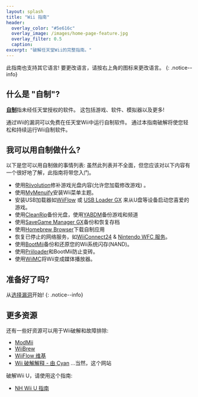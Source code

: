 ```yaml
---
layout: splash
title: "Wii 指南"
header:
  overlay_color: "#5e616c"
  overlay_image: /images/home-page-feature.jpg
  overlay_filter: 0.5
  caption:
excerpt: "破解任天堂Wii的完整指南。"
---
```


此指南也支持其它语言! 要更改语言，请按右上角的图标来更改语言。
{: .notice--info}

## 什么是 "自制"?

[**自制**](https://en.wikipedia.org/wiki/Homebrew_(video_games))指未经任天堂授权的软件。 这包括游戏、软件、模拟器以及更多!

通过Wii的漏洞可以免费在任天堂Wii中运行自制软件。 通过本指南破解将使您轻松和持续运行Wii自制软件。

## 我可以用自制做什么?

以下是您可以用自制做的事情列表: 虽然此列表并不全面，但您应该对以下内容有一个很好地了解，此指南将带您入门。

- 使用[Riivolution](http://www.wiibrew.org/wiki/Riivolution)修补游戏光盘内容(允许您加载修改游戏) 。
- 使用[MyMenuify](themes)安装Wii菜单主题。
- 安装USB加载器如[WiiFlow](wiiflow) 或 [USB Loader GX](usbloadergx) 来从U盘等设备启动您喜爱的游戏。
- 使用[CleanRip](/dump-games)备份光盘，使用[YABDM](dump-wads)备份游戏和频道
- 使用[SaveGame Manager GX](https://wiidatabase.de/downloads/wii-tools/savegame-manager-gx-beta/)备份和恢复存档
- 使用[Homebrew Browser](hbb)下载自制应用
- 恢复已停止的网络服务，如[WiiConnect24](riiconnect24) & [Nintendo WFC 服务](wiimmfi)。
- 使用[BootMii](bootmii)备份和还原您的Wii系统闪存(NAND)。
- 使用[Priiloader](priiloader)和BootMii防止变砖。
- 使用[WiiMC](https://oscwii.org/library/app/wiimc-ss)将Wii变成媒体播放器。


## 准备好了吗?

从[选择漏洞](get-started)开始!
{: .notice--info}

## 更多资源

还有一些好资源可以用于Wii破解和故障排除:

- [ModMii](https://modmii.github.io/)
- [WiiBrew](https://wiibrew.org/)
- [WiiFlow 维基](https://sites.google.com/site/wiiflowiki4/)
- [Wii 破解解释 - 由 Cyan](https://gbatemp.net/threads/wii-hacking-explained.501605/) ...当然，这个网站

破解Wii U，请使用这个指南:
- [NH Wii U 指南](https://wiiu.hacks.guide)
